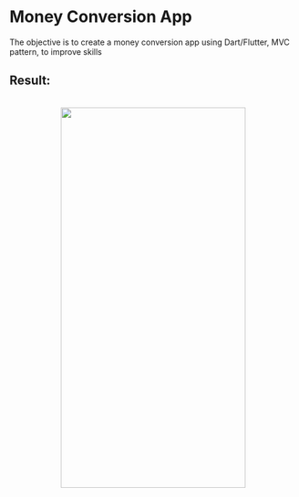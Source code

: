 # Money Conversion App
The objective is to create a money conversion app using Dart/Flutter, MVC pattern, to improve skills
<br>
## Result:
<br>
<div align="center">
<img src="https://user-images.githubusercontent.com/86019793/157681336-00785819-e6de-4956-b739-8a3f6297ffba.gif" width="324" height="666"/>
</div>
